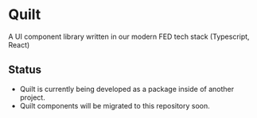 # Quilt

A UI component library written in our modern FED tech stack (Typescript, React)

## Status

- Quilt is currently being developed as a package inside of another project.
- Quilt components will be migrated to this repository soon.
